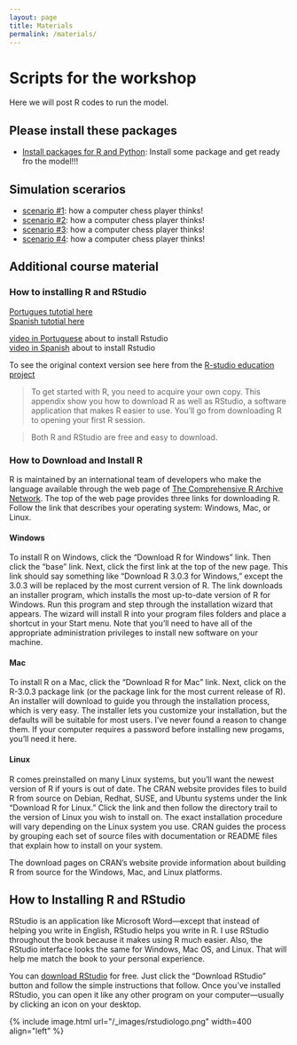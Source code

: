 ```yaml
---
layout: page
title: Materials
permalink: /materials/
---
```


# Scripts for the workshop
Here we will post R codes to run the model.


## Please install these packages
* [Install packages for R and Python](https://github.com/machado-lab/MHASpread_workshop_PAHO/blob/main/package_to_install_in_R/package_to_install.R): Install some package and get ready fro the model!!!

## Simulation scerarios

* [scenario #1](https://github.com/machado-lab/MHASpread_workshop_PAHO/tree/main/Control_action_scenarios/scenario_1/): how a computer chess player thinks!
* [scenario #2](https://github.com/machado-lab/MHASpread_workshop_PAHO/tree/main/Control_action_scenarios/scenario_2): how a computer chess player thinks!
* [scenario #3](https://github.com/machado-lab/MHASpread_workshop_PAHO/tree/main/Control_action_scenarios/scenario_3): how a computer chess player thinks!
* [scenario #4](https://github.com/machado-lab/MHASpread_workshop_PAHO/tree/main/Control_action_scenarios/scenario_4): how a computer chess player thinks!


## Additional course material
### How to installing R and RStudio

[Portugues tutotial here](http://leg.ufpr.br/~fernandomayer/aulas/ce083-2016-2/R-instalacao.html#) <br />
[Spanish tutotial here](https://sissa.crc-sas.org/wp-content/uploads/2020/10/Instalacion_R.html)

[video in Portuguese](https://www.youtube.com/watch?v=XsZLq6NpYOY&ab_channel=InferirEstat%C3%ADstica) about to install Rstudio  <br />
[video in Spanish](https://www.youtube.com/watch?v=D9Bp11iZssc&ab_channel=HanselOchoaMontero) about to install Rstudio


To see the original context version see here from the [R-studio education project](https://education.rstudio.com/learn/)

>To get started with R, you need to acquire your own copy. This appendix show you how to download R as well as RStudio, a software application that makes R easier to use. You’ll go from downloading R to opening your first R session.

> Both R and RStudio are free and easy to download.

### How to Download and Install R

R is maintained by an international team of developers who make the language available through the web page of [The Comprehensive R Archive Network](https://cran.r-project.org/). The top of the web page provides three links for downloading R. Follow the link that describes your operating system: Windows, Mac, or Linux.

#### **Windows**
To install R on Windows, click the “Download R for Windows” link. Then click the “base” link. Next, click the first link at the top of the new page. This link should say something like “Download R 3.0.3 for Windows,” except the 3.0.3 will be replaced by the most current version of R. The link downloads an installer program, which installs the most up-to-date version of R for Windows. Run this program and step through the installation wizard that appears. The wizard will install R into your program files folders and place a shortcut in your Start menu. Note that you’ll need to have all of the appropriate administration privileges to install new software on your machine.

#### **Mac**
To install R on a Mac, click the “Download R for Mac” link. Next, click on the R-3.0.3 package link (or the package link for the most current release of R). An installer will download to guide you through the installation process, which is very easy. The installer lets you customize your installation, but the defaults will be suitable for most users. I’ve never found a reason to change them. If your computer requires a password before installing new progams, you’ll need it here.

#### **Linux**
R comes preinstalled on many Linux systems, but you’ll want the newest version of R if yours is out of date. The CRAN website provides files to build R from source on Debian, Redhat, SUSE, and Ubuntu systems under the link “Download R for Linux.” Click the link and then follow the directory trail to the version of Linux you wish to install on. The exact installation procedure will vary depending on the Linux system you use. CRAN guides the process by grouping each set of source files with documentation or README files that explain how to install on your system.

The download pages on CRAN’s website provide information about building R from source for the Windows, Mac, and Linux platforms.


## How to Installing R and RStudio

RStudio is an application like Microsoft Word—except that instead of helping you write in English, RStudio helps you write in R. I use RStudio throughout the book because it makes using R much easier. Also, the RStudio interface looks the same for Windows, Mac OS, and Linux. That will help me match the book to your personal experience.

You can [download RStudio](https://www.rstudio.com/products/rstudio/) for free. Just click the “Download RStudio” button and follow the simple instructions that follow. Once you’ve installed RStudio, you can open it like any other program on your computer—usually by clicking an icon on your desktop.


{% include image.html url="/_images/rstudiologo.png" width=400 align="left" %}
